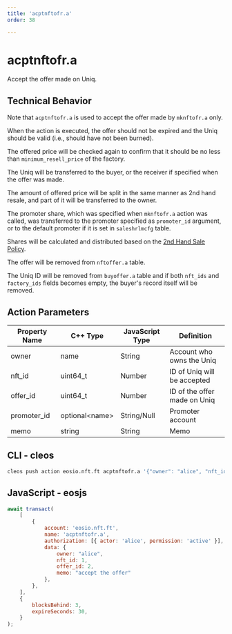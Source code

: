 ```yaml
---
title: 'acptnftofr.a'
order: 38

---
```


# acptnftofr.a

Accept the offer made on Uniq.

## Technical Behavior

Note that `acptnftofr.a` is used to accept the offer made by `mknftofr.a` only.

When the action is executed, the offer should not be expired and the Uniq should be valid (i.e., should have not been burned).

The offered price will be checked again to confirm that it should be no less than `minimum_resell_price` of the factory.

The Uniq will be transferred to the buyer, or the receiver if specified when the offer was made.

The amount of offered price will be split in the same manner as 2nd hand resale, and part of it will be transferred to the owner.

The promoter share, which was specified when `mknftofr.a` action was called, was transferred to the promoter specified as `promoter_id` argument, or to the default promoter if it is set in `saleshrlmcfg` table.

Shares will be calculated and distributed based on the [2nd Hand Sale Policy](../../../general/antelope-ultra/2nd-hand-sale.md).

The offer will be removed from `nftoffer.a` table.

The Uniq ID will be removed from `buyoffer.a` table and if both `nft_ids` and `factory_ids` fields becomes empty, the buyer's record itself will be removed. 

## Action Parameters

| Property Name | C++ Type        | JavaScript Type | Definition                   |
| ------------- | --------------- | --------------- | ---------------------------- |
| owner         | name            | String          | Account who owns the Uniq    |
| nft_id        | uint64_t        | Number          | ID of Uniq will be accepted  |
| offer_id      | uint64_t        | Number          | ID of the offer made on Uniq |
| promoter_id   | optional\<name> | String/Null     | Promoter account             |
| memo          | string          | String          | Memo                         |

## CLI - cleos

```bash
cleos push action eosio.nft.ft acptnftofr.a '{"owner": "alice", "nft_id": 1, "offer_id": 2, "memo": "accept the offer"}' -p alice@active
```

## JavaScript - eosjs

```js
await transact(
    [
        {
            account: 'eosio.nft.ft',
            name: 'acptnftofr.a',
            authorization: [{ actor: 'alice', permission: 'active' }],
            data: {
                owner: "alice",
                nft_id: 1,
                offer_id: 2,
                memo: "accept the offer"
            },
        },
    ],
    {
        blocksBehind: 3,
        expireSeconds: 30,
    }
);
```
